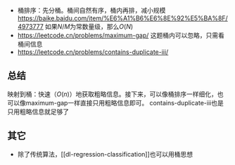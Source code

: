 - 桶排序：先分桶。桶间自然有序，桶内再排，减小规模
https://baike.baidu.com/item/%E6%A1%B6%E6%8E%92%E5%BA%8F/4973777
如果$N/M$为常数量级，那么$O(N)$
- https://leetcode.cn/problems/maximum-gap/
这题桶内可以忽略，只需看桶间信息
- https://leetcode.cn/problems/contains-duplicate-iii/

## 总结
映射到桶：快速（$O(n)$）地获取粗略信息。接下来，可以像桶排序一样细化，也可以像maximum-gap一样直接只用粗略信息即可。
contains-duplicate-iii也是只用粗略信息就足够了
## 其它
- 除了传统算法，[[dl-regression-classification]]也可以用桶思想